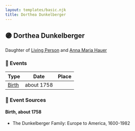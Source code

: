 ```yaml
---
layout: templates/basic.njk
title: Dorthea Dunkelberger
---
```

## 🟣 Dorthea Dunkelberger

Daughter of [Living Person](/people/1/13545057) and [Anna Maria Hauer](/people/2/22963774)

### 📆 Events

Type | Date | Place
------ | ------ | ------
[Birth](#event-50f72dd1-7633-493d-aa93-c5fc81f3aae0) | about 1758 |

### 📰 Event Sources

#### <a id="event-50f72dd1-7633-493d-aa93-c5fc81f3aae0"></a> Birth, about 1758
* The Dunkelberger Family: Europe to America, 1600-1982